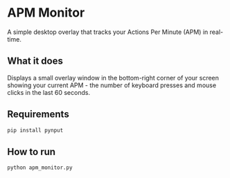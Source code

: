 # APM Monitor
A simple desktop overlay that tracks your Actions Per Minute (APM) in real-time.

## What it does
Displays a small overlay window in the bottom-right corner of your screen showing your current APM - the number of keyboard presses and mouse clicks in the last 60 seconds.

## Requirements
```bash
pip install pynput
```

## How to run
```bash
python apm_monitor.py
```